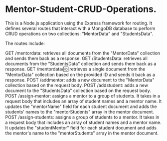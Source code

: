 # Mentor-Student-CRUD-Operations.

This is a Node.js application using the Express framework for routing. It defines several routes that interact with a MongoDB database to perform CRUD operations on two collections: "MentorData" and "StudentsData".

The routes include:

GET /mentordata: retrieves all documents from the "MentorData" collection and sends them back as a response.
GET /StudentsData: retrieves all documents from the "StudentsData" collection and sends them back as a response.
GET /mentordata/:id: retrieves a single document from the "MentorData" collection based on the provided ID and sends it back as a response.
POST /addmentor: adds a new document to the "MentorData" collection based on the request body.
POST /addstudent: adds a new document to the "StudentsData" collection based on the request body.
POST /assign-mentor: assigns a mentor to a group of students. It takes in a request body that includes an array of student names and a mentor name. It updates the "mentorName" field for each student document and adds the students' names to the "mentorStudents" array in the mentor document.
POST /assign-students: assigns a group of students to a mentor. It takes in a request body that includes an array of student names and a mentor name. It updates the "studentMentor" field for each student document and adds the mentor's name to the "mentorStudents" array in the mentor document.

